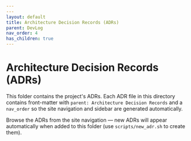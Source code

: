```yaml
---
---
layout: default
title: Architecture Decision Records (ADRs)
parent: DevLog
nav_order: 4
has_children: true
---
```


# Architecture Decision Records (ADRs)

This folder contains the project's ADRs. Each ADR file in this directory contains front-matter with `parent: Architecture Decision Records` and a `nav_order` so the site navigation and sidebar are generated automatically.

Browse the ADRs from the site navigation — new ADRs will appear automatically when added to this folder (use `scripts/new_adr.sh` to create them).
